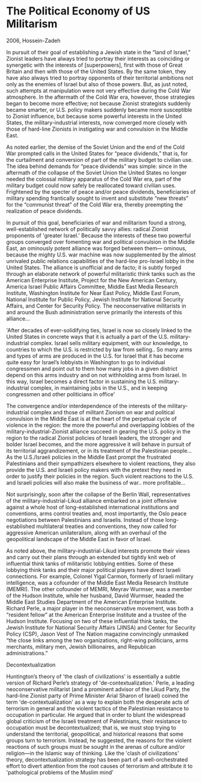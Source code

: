 # The Political Economy of US Militarism

2006, Hossein-Zadeh

In pursuit of their goal of establishing a Jewish state in the “land
of Israel,” Zionist leaders have always tried to portray their
interests as coinciding or synergetic with the interests of
[superpowers], first with those of Great Britain and then with those
of the United States. By the same token, they have also always tried
to portray opponents of their territorial ambitions not only as the
enemies of Israel but also of those powers. But, as just noted, such
attempts at manipulation were not very effective during the Cold War
atmosphere. In the aftermath of the Cold War era, however, those
strategies began to become more effective; not because Zionist
strategists suddenly became smarter, or U.S. policy makers suddenly
became more susceptible to Zionist influence, but because some
powerful interests in the United States, the military-industrial
interests, now converged more closely with those of hard-line Zionists
in instigating war and convulsion in the Middle East.

As noted earlier, the demise of the Soviet Union and the end of the
Cold War prompted calls in the United States for “peace dividends,”
that is, for the curtailment and conversion of part of the military
budget to civilian use. The idea behind demands for “peace dividends”
was simple: since in the aftermath of the collapse of the Soviet Union
the United States no longer needed the colossal military apparatus of
the Cold War era, part of the military budget could now safely be
reallocated toward civilian uses. Frightened by the specter of peace
and/or peace dividends, beneficiaries of military spending frantically
sought to invent and substitute “new threats” for the “communist
threat” of the Cold War era, thereby preempting the realization of
peace dividends.

In pursuit of this goal, beneficiaries of war and militarism found a
strong, well-established network of politically savvy allies: radical
Zionist proponents of 'greater Israel.' Because the interests of these
two powerful groups converged over fomenting war and political
convulsion in the Middle East, an ominously potent alliance was forged
between them— ominous, because the mighty U.S. war machine was now
supplemented by the almost unrivaled public relations capabilities of
the hard-line pro-Israel lobby in the United States. The alliance is
unofficial and de facto; it is subtly forged through an elaborate
network of powerful militaristic think tanks such as the American
Enterprise Institute, Project for the New American Century, America
Israel Public Affairs Committee, Middle East Media Research Institute,
Washington Institute for Near East Policy, Middle East Forum, National
Institute for Public Policy, Jewish Institute for National Security
Affairs, and Center for Security Policy. The neoconservative
militarists in and around the Bush administration serve primarily the
interests of this alliance...

'After decades of ever-solidifying ties, Israel is now so closely
linked to the United States in concrete ways that it is actually a
part of the U.S. military-industrial complex. Israel sells military
equipment, with our knowledge, to countries to which the U.S. is
restricted by law from selling.. So many arms and types of arms are
produced in the U.S. for Israel that it has become quite easy for
Israel’s lobbyists in Washington to go to individual congressmen and
point out to them how many jobs in a given district depend on this
arms industry and on not withholding arms from Israel. In this way,
Israel becomes a direct factor in sustaining the
U.S. military-industrial complex, in maintaining jobs in the U.S., and
in keeping congressmen and other politicians in office'

The convergence and/or interdependence of the interests of the
military-industrial complex and those of militant Zionism on war and
political convulsion in the Middle East is at the heart of the
perpetual cycle of violence in the region: the more the powerful and
overlapping lobbies of the military-industrial-Zionist alliance
succeed in gearing the U.S. policy in the region to the radical
Zionist policies of Israeli leaders, the stronger and bolder Israel
becomes, and the more aggressive it will behave in pursuit of its
territorial aggrandizement, or in its treatment of the Palestinian
people... As the U.S./Israeli policies in the Middle East prompt the
frustrated Palestinians and their sympathizers elsewhere to violent
reactions, they also provide the U.S. and Israeli policy makers with
the pretext they need in order to justify their policies in the
region. Such violent reactions to the U.S. and Israeli policies will
also make the business of war.. more profitable...

Not surprisingly, soon after the collapse of the Berlin Wall,
representatives of the military-industrial-Likud alliance embarked on
a joint offensive against a whole host of long-established
international institutions and conventions, arms control treaties and,
most importantly, the Oslo peace negotiations between Palestinians and
Israelis. Instead of those long-established multilateral treaties and
conventions, they now called for aggressive American unilateralism,
along with an overhaul of the geopolitical landscape of the Middle
East in favor of Israel.

As noted above, the military-industrial-Likud interests promote their
views and carry out their plans through an extended but tightly knit
web of influential think tanks of militaristic lobbying entities. Some
of these lobbying think tanks and their major political players have
direct Israeli connections. For example, Colonel Yigal Carmon,
formerly of Israeli military intelligence, was a cofounder of the
Middle East Media Research Institute (MEMRI). The other cofounder of
MEMRI, Meyrav Wurmser, was a member of the Hudson Institute, while her
husband, David Wurmser, headed the Middle East Studies Department of
the American Enterprise Institute. Richard Perle, a major player in
the neoconservative movement, was both a “resident fellow” at the
American Enterprise Institute and a trustee of the Hudson Institute.
Focusing on two of these influential think tanks, the Jewish Institute
for National Security Affairs (JINSA) and Center for Security Policy
(CSP), Jason Vest of The Nation magazine convincingly unmasked “the
close links among the two organizations, right-wing politicians, arms
merchants, military men, Jewish billionaires, and Republican
administrations.”

<a name='decontext'></a>

Decontextualization

Huntington’s theory of 'the clash of civilizations' is essentially a
subtle version of Richard Perle’s strategy of 'de-contextualization.'
Perle, a leading neoconservative militarist (and a prominent advisor
of the Likud Party, the hard-line Zionist party of Prime Minister
Arial Sharon of Israel) coined the term 'de-contextualization' as a
way to explain both the desperate acts of terrorism in general and the
violent tactics of the Palestinian resistance to occupation in
particular. He argued that in order to blunt the widespread global
criticism of the Israeli treatment of Palestinians, their resistance
to occupation must be decontextualized; that is, we must stop trying
to understand the territorial, geopolitical, and historical reasons
that some groups turn to terrorism. Instead, he suggested, the reasons
for the violent reactions of such groups must be sought in the arenas
of culture and/or religion—in the Islamic way of thinking. Like the
'clash of civilizations' theory, decontextualization strategy has been
part of a well-orchestrated effort to divert attention from the root
causes of terrorism and attribute it to 'pathological problems of the
Muslim mind'